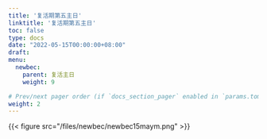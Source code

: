 ```yaml
---
title: '复活期第五主日'
linktitle: '复活期第五主日'
toc: false
type: docs
date: "2022-05-15T00:00:00+08:00"
draft:
menu:
  newbec:
    parent: 复活主日
    weight: 9

# Prev/next pager order (if `docs_section_pager` enabled in `params.toml`)
weight: 2
---
```


{{< figure src="/files/newbec/newbec15maym.png" >}}
